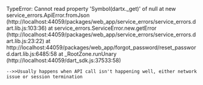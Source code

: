 TypeError: Cannot read property 'Symbol(dartx._get)' of null
    at new service_errors.ApiError.fromJson (http://localhost:44059/packages/web_app/service_errors/service_errors.dart.lib.js:103:36)
    at service_errors.ServiceError.new.getError (http://localhost:44059/packages/web_app/service_errors/service_errors.dart.lib.js:23:22)
    at http://localhost:44059/packages/web_app/forgot_password/reset_password.dart.lib.js:6485:58
    at _RootZone.runUnary (http://localhost:44059/dart_sdk.js:37533:58)
    
    
    -->>Usually happens when API call isn't happening well, either network issue or session termination
